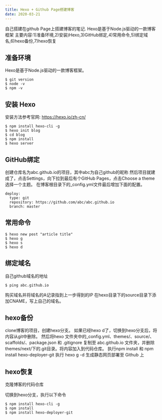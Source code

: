 ```yaml
---
title: Hexo + Github Page搭建博客
date: 2020-03-21
---
```

自己搭建在github Page上搭建博客的笔记.
Hexo是基于Node.js驱动的一款博客框架
主要内容:1)准备环境,2)安装)Hexo,3)GitHub绑定,4)常用命令,5)绑定域名,6)hexo备份,7)hexo恢复
<!-- more -->

## 准备环境
Hexo是基于Node.js驱动的一款博客框架。
``` shell
$ git version
$ node -v
$ npm -v
```

## 安装 Hexo
安装方法参考官网: https://hexo.io/zh-cn/
``` shell
$ npm install hexo-cli -g
$ hexo init blog
$ cd blog
$ npm install
$ hexo server
```

## GitHub绑定
创建仓库名为abc.github.io的项目，其中abc为自己github的昵称
然后项目就建成了，点击Settings，向下拉到最后有个GitHub Pages，点击Choose a theme选择一个主题。
在博客根目录下的_config.yml文件最后增加下面的配置。

```
deploy:
  type: git
  repository: https://github.com/abc/abc.github.io
  branch: master
```

## 常用命令
``` shell
$ hexo new post "article title"
$ hexo g
$ hexo s
$ hexo d
```

## 绑定域名
自己github域名的地址
```
$ ping abc.github.io
```
购买域名并将域名的A记录指到上一步得到的IP
在hexo目录下的source目录下添加CNAME，写上自己的域名。

## hexo备份
clone博客的项目，创建hexo分支。
如果已经hexo d了，切换到hexo分支后，将内容从git中删除。
然后将hexo 文件夹中的_config.yml、themes/、source/、scaffolds/、package.json 和 .gitignore 复制至 abc.github.io 文件夹，并删除 themes/next/下的.git目录。将内容加入到代码仓库。
执行npm install 和 npm install hexo-deployer-git
执行 hexo g -d 生成静态网页部署至 Github 上

## hexo恢复
克隆博客的代码仓库

切换到hexo分支，执行以下命令
```
$ npm install hexo-cli -g
$ npm install
$ npm install hexo-deployer-git
```
  